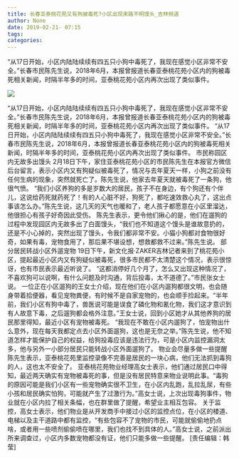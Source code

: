 ```yaml
---
title: 长春亚泰桃花苑又有狗被毒死?小区出现来路不明馒头_吉林频道
author: None
date: 2019-02-21- 07:15
tags: 
categories: 
---
```

“从17日开始，小区内陆陆续续有四五只小狗中毒死了，我现在感觉小区非常不安全。”长春市民陈先生说，2018年6月，本报曾报道长春亚泰桃花苑小区内的狗被毒死相关新闻，时隔半年多的时间，亚泰桃花苑小区内再次出现了类似事件。
<!-- more -->
                
<img align="center" border="0" src="http://p2.ifengimg.com/a/2016/0810/204c433878d5cf9size1_w16_h16.png" />
                
            
“从17日开始，小区内陆陆续续有四五只小狗中毒死了，我现在感觉小区非常不安全。”长春市民陈先生说，2018年6月，本报曾报道长春亚泰桃花苑小区内的狗被毒死相关新闻，时隔半年多的时间，亚泰桃花苑小区内再次出现了类似事件。
“从17日开始，小区内陆陆续续有四五只小狗中毒死了，我现在感觉小区非常不安全。”长春市民陈先生说，2018年6月，本报曾报道长春亚泰桃花苑小区内的狗被毒死相关新闻，时隔半年多的时间，亚泰桃花苑小区内再次出现了类似事件。
市民称园区内无故多出馒头
2月18日下午，家住亚泰桃花苑小区的市民陈先生在本报官方微信后台留言，表示小区内又有狗疑似被毒死了，情况与去年夏天一样，小狗之前没有任何生病的现象，突然就死亡了。陈先生说，他家去年夏天就被毒死了一条狗，他很气愤。
“我们小区养狗的多是岁数大的居民，孩子不在身边，有个狗还有个伴儿，这说给药死就药死了！有的人心脏不好，狗死了，都吃速效救心丸了，这出点事该怎么办。”陈先生说，这几天的天气也暖和了，老人孩子都愿意在小区里溜达，他很担心有孩子好奇因此受伤。
陈先生表示，更令他们揪心的是，他们在遛狗的过程中发现园区内无故多出了白面馒头，“我们也不知道这个馒头是谁故意扔的，还是不小心掉的，突然出现了馒头，令我们都非常不安。小猫小狗都对食物很好奇，如果有毒，宠物食用了，那后果不堪设想，想救都救不过来。”陈先生说。
部分居民转战小区外遛宠物
19日下午，新文化报·ZAKER吉林记者来到了桃花苑小区，提起最近小区内又有狗疑似被毒死，很多市民都不太清楚这个情况，表示很惊讶，也有市民表示最近听说了。
“这都消停好几个月了，怎么又出现这种情况了，不喜欢狗可以说啊，有什么问题及时沟通，背后投毒，太不道德了。”市民张女士说。
一位正在小区遛狗的王女士介绍，现在他们在小区内遛狗都很文明，也会随身带着拾便器，看见宠物粪便，有时候不是自家宠物的，也会顺手捡起来。“半年前，我们小区有狗中毒了，兽医说可能是误食了磷化物和氰化物，我们这才意识到有人故意下毒，之后遛狗都会格外注意。”王女士说，回到小区她才从其他养狗的居民那里得知，最近小区有宠物被毒死。
“我现在不敢在小区内遛狗了，怕宠物出什么意外，现在每天我都定点去小区外面遛狗，这也是无奈之举。”陈先生说，他不知道怎样才能保护自己的权益，给狗投毒应该是违法行为，可是小区内监控漏洞太多，他与另外一小部分居民只能转战小区外面遛狗了。
物业会尽量多做一些提醒
陈先生表示，亚泰桃花苑里监控录像不完善是居民的一块心病，他们无法抓到毒狗的人，这也太不安全了。
亚泰桃花苑物业经理高女士表示，他们通过居民口中得知，最近两天确实有宠物被毒死的事，但是没有居民特意来物业说明此事。“毒狗的原因可能是我们小区有一些宠物确实很不卫生，在小区内乱跑，乱拉乱尿，有些小孩和居民确实怕狗，可能就产生了过激行为。”高女士说，上次出现毒狗事件，物业就在小区内拉了相关条幅，也在群里做了提醒，希望业主相互包容。
关于监控，高女士表示，他们物业是从开发商手中接过小区的监控点位，在小区的楼道、电梯以及主干道路中都有监控，“有些包容不了宠物的市民，可能就偷偷地扔点啥，或者用一些喷剂偷偷喷在哪里，我们也找不到具体的人。”高女士说，之前派出所来调查过，小区内多数宠物都没有证，他们只能多做一些提醒。
[责任编辑：韩莹]
            
